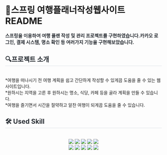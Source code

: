 # :memo:스프링 여행플래너작성웹사이트 README
</div>
<div align= "left"> 
    <div style="font-weight: 700; font-size: 15px; text-align: left; color: #282d33;"> 스프링을 이용하여 여행 플랜 작성 및 관리 프로젝트를 구현하였습니다.</li>카카오 로그인, 결제 시스템, 명소 확인 등 여러가지 기능을 구현해보았습니다. </div> 
    </div>
    <div align="left>
    <div style="font-weight: 700; font-size: 15px; text-align:left;">
      <h2 style="border-bottom: 1px solid #d8dee4; color: #282d33;"> 🔍️프로젝트 소개</h2> <br> 
        *여행을 떠나시기 전 여행 계획을 쉽고 간단하게 작성할 수 있게끔 도움을 줄 수 있는 웹사이트입니다.<br>
        *원하시는 지역을 고른 후 원하시는 명소, 식당, 카페 등을 골라 계획을 만들 수 있습니다.<br>
        *여행을 즐기면서 시간을 절약하고 알찬 여행이 되게끔 도움을 줄 수 있습니다.
    </div>
        </div>
    <div align= "left">
    <h2 style="border-bottom: 1px solid #d8dee4; color: #282d33;"> 🛠️ Used Skill </h2> <br> 
    <div style="margin: 0 auto; text-align: center;" align= "center"> <img src="https://img.shields.io/badge/Apache Tomcat-F8DC75?style=for-the-badge&logo=Apache Tomcat&logoColor=white">
          <img src="https://img.shields.io/badge/CSS3-1572B6?style=for-the-badge&logo=CSS3&logoColor=white">
          <img src="https://img.shields.io/badge/Bootstrap-7952B3?style=for-the-badge&logo=Bootstrap&logoColor=white">
          <img src="https://img.shields.io/badge/HTML5-E34F26?style=for-the-badge&logo=HTML5&logoColor=white">
          <img src="https://img.shields.io/badge/Java-007396?style=for-the-badge&logo=Java&logoColor=white">
          <br/><img src="https://img.shields.io/badge/Javascript-F7DF1E?style=for-the-badge&logo=Javascript&logoColor=white">
          <img src="https://img.shields.io/badge/MySQL-4479A1?style=for-the-badge&logo=MySQL&logoColor=white">
          <img src="https://img.shields.io/badge/Spring-6DB33F?style=for-the-badge&logo=Spring&logoColor=white">
          <img src="https://img.shields.io/badge/Github-181717?style=for-the-badge&logo=Github&logoColor=white">
          <img src="https://img.shields.io/badge/Git-F05032?style=for-the-badge&logo=Git&logoColor=white">
          <br/></div>




